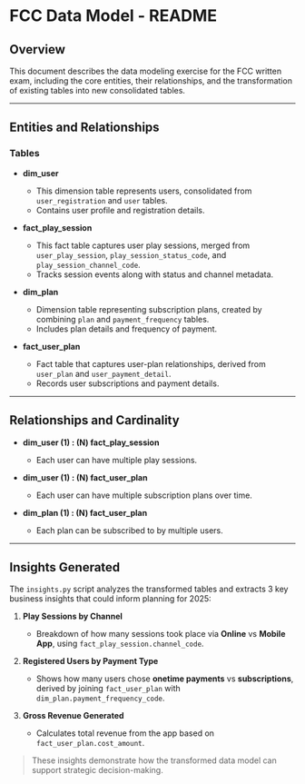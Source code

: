 # FCC Data Model - README

## Overview

This document describes the data modeling exercise for the FCC written exam, including the core entities, their relationships, and the transformation of existing tables into new consolidated tables.

---

## Entities and Relationships

### Tables

- **dim_user**  
  - This dimension table represents users, consolidated from `user_registration` and `user` tables.  
  - Contains user profile and registration details.

- **fact_play_session**  
  - This fact table captures user play sessions, merged from `user_play_session`, `play_session_status_code`, and `play_session_channel_code`.  
  - Tracks session events along with status and channel metadata.

- **dim_plan**  
  - Dimension table representing subscription plans, created by combining `plan` and `payment_frequency` tables.  
  - Includes plan details and frequency of payment.

- **fact_user_plan**  
  - Fact table that captures user-plan relationships, derived from `user_plan` and `user_payment_detail`.  
  - Records user subscriptions and payment details.

---

## Relationships and Cardinality

- **dim_user (1) : (N) fact_play_session**  
  - Each user can have multiple play sessions.

- **dim_user (1) : (N) fact_user_plan**  
  - Each user can have multiple subscription plans over time.

- **dim_plan (1) : (N) fact_user_plan**  
  - Each plan can be subscribed to by multiple users.

---

## Insights Generated

The `insights.py` script analyzes the transformed tables and extracts 3 key business insights that could inform planning for 2025:

1. **Play Sessions by Channel**  
   - Breakdown of how many sessions took place via **Online** vs **Mobile App**, using `fact_play_session.channel_code`.

2. **Registered Users by Payment Type**  
   - Shows how many users chose **onetime payments** vs **subscriptions**, derived by joining `fact_user_plan` with `dim_plan.payment_frequency_code`.

3. **Gross Revenue Generated**  
   - Calculates total revenue from the app based on `fact_user_plan.cost_amount`.

> These insights demonstrate how the transformed data model can support strategic decision-making.
